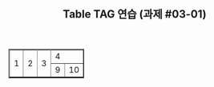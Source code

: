 <html>
  <head>
        <title>Table TAG 연습</title>
  </head>
  <body>
    <header>
      <center>
        <h2> Table TAG 연습 (과제 #03-01) </h2>
      </center>
    </header>
    <section>
      <article>
        <table border="2" style="width:30%">
          <tbody>
            <tr>
              <td colspan="4" rowspan="4">1</td>
              <td colspan="4" rowspan="4">2</td>
            </tr>
            <tr>
              <td colspan="4" rowspan="4">3</td>
              <td colspan="2" rowspan="2">4</td>
              <td colspan="2" rowspan="2">5</td>
            </tr>
            <tr>
              <td colspan="2" rowspan="2">6</td>
              <td>7</td>
              <td>8</td>
            </tr>
            <tr>
              <td>9</td>
              <td>10</td>
            </tr>
          </tbody>
        </table>
      </article>
    </section>
  </body>
</html>
